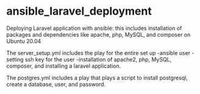 # ansible_laravel_deployment
Deploying Laravel application with ansible: this includes installation of packages and dependencies like apache, php, MySQL, and composer on Ubuntu 20.04


The server_setup.yml includes the play for the entire set up 
-ansible user
-setting ssh key for the user
-installation of apache2, php, MySQL, composer, and installing a laravel application.

The postgres.yml includes a play that plays a script to install postgresql, create a database, user, and password.


